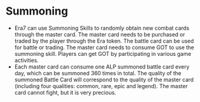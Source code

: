 # Summoning

* Era7 can use Summoning Skills to randomly obtain new combat cards through the master card. The master card needs to be purchased or traded by the player through the Era token. The battle card can be used for battle or trading. The master card needs to consume GOT to use the summoning skill. Players can get GOT by participating in various game activities.
* Each master card can consume one ALP summoned battle card every day, which can be summoned 360 times in total. The quality of the summoned Battle Card will correspond to the quality of the master card (including four qualities: common, rare, epic and legend). The master card cannot fight, but it is very precious.
